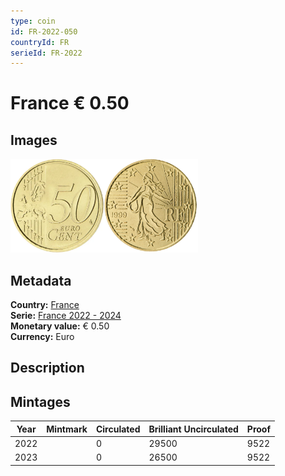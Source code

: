 ```yaml
---
type: coin
id: FR-2022-050
countryId: FR
serieId: FR-2022
---
```


# France € 0.50

## Images

<img src="../../../Images/common-2007-050.webp" height="150" alt="Front image"><img src="Images/france-2022-050.webp" height="150" alt="Back image">

## Metadata

**Country:** [France](../index.md)\
**Serie:** [France 2022 - 2024](index.md)\
**Monetary value:** € 0.50\
**Currency:** Euro

## Description

## Mintages

| Year | Mintmark | Circulated | Brilliant Uncirculated | Proof |
| ---- | -------- | ---------- | ---------------------- | ----- |
| 2022 |          | 0          | 29500                  | 9522  |
| 2023 |          | 0          | 26500                  | 9522  |
